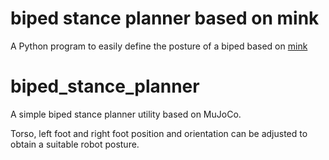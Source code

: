 # biped stance planner based on mink
A Python program to easily define the posture of a biped based on [mink]([url](https://github.com/kevinzakka/mink))

# biped_stance_planner
A simple biped stance planner utility based on MuJoCo. 

Torso, left foot and right foot position and orientation can be adjusted to obtain a suitable robot posture.
